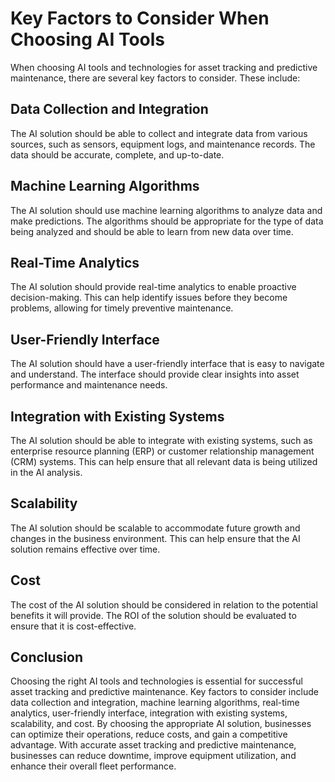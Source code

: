 Key Factors to Consider When Choosing AI Tools
=====================================================================================================================================================

When choosing AI tools and technologies for asset tracking and predictive maintenance, there are several key factors to consider. These include:

Data Collection and Integration
-------------------------------

The AI solution should be able to collect and integrate data from various sources, such as sensors, equipment logs, and maintenance records. The data should be accurate, complete, and up-to-date.

Machine Learning Algorithms
---------------------------

The AI solution should use machine learning algorithms to analyze data and make predictions. The algorithms should be appropriate for the type of data being analyzed and should be able to learn from new data over time.

Real-Time Analytics
-------------------

The AI solution should provide real-time analytics to enable proactive decision-making. This can help identify issues before they become problems, allowing for timely preventive maintenance.

User-Friendly Interface
-----------------------

The AI solution should have a user-friendly interface that is easy to navigate and understand. The interface should provide clear insights into asset performance and maintenance needs.

Integration with Existing Systems
---------------------------------

The AI solution should be able to integrate with existing systems, such as enterprise resource planning (ERP) or customer relationship management (CRM) systems. This can help ensure that all relevant data is being utilized in the AI analysis.

Scalability
-----------

The AI solution should be scalable to accommodate future growth and changes in the business environment. This can help ensure that the AI solution remains effective over time.

Cost
----

The cost of the AI solution should be considered in relation to the potential benefits it will provide. The ROI of the solution should be evaluated to ensure that it is cost-effective.

Conclusion
----------

Choosing the right AI tools and technologies is essential for successful asset tracking and predictive maintenance. Key factors to consider include data collection and integration, machine learning algorithms, real-time analytics, user-friendly interface, integration with existing systems, scalability, and cost. By choosing the appropriate AI solution, businesses can optimize their operations, reduce costs, and gain a competitive advantage. With accurate asset tracking and predictive maintenance, businesses can reduce downtime, improve equipment utilization, and enhance their overall fleet performance.
